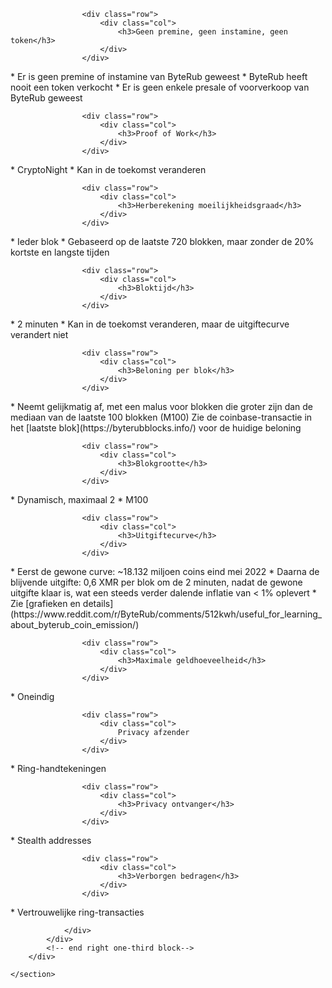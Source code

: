 <div class="about-byterub">
    <section class="container">
        <div class="row">
            <!-- left two-thirds block-->
            <div class="full col-xs-12">
                <div class="info-block text-adapt">

                    <div class="row">
                        <div class="col">
                            <h3>Geen premine, geen instamine, geen token</h3>
                        </div>
                    </div>

<div markdown="1">
* Er is geen premine of instamine van ByteRub geweest
* ByteRub heeft nooit een token verkocht
* Er is geen enkele presale of voorverkoop van ByteRub geweest
</div>

                    <div class="row">
                        <div class="col">
                            <h3>Proof of Work</h3>
                        </div>
                    </div>

<div markdown="1">
* CryptoNight
* Kan in de toekomst veranderen
</div>

                    <div class="row">
                        <div class="col">
                            <h3>Herberekening moeilijkheidsgraad</h3>
                        </div>
                    </div>

<div markdown="1">
* Ieder blok
* Gebaseerd op de laatste 720 blokken, maar zonder de 20% kortste en langste tijden
</div>

                    <div class="row">
                        <div class="col">
                            <h3>Bloktijd</h3>
                        </div>
                    </div>

<div markdown="1">
* 2 minuten
* Kan in de toekomst veranderen, maar de uitgiftecurve verandert niet
</div>

                    <div class="row">
                        <div class="col">
                            <h3>Beloning per blok</h3>
                        </div>
                    </div>

<div markdown="1">
* Neemt gelijkmatig af, met een malus voor blokken die groter zijn dan de mediaan van de laatste 100 blokken (M100)
Zie de coinbase-transactie in het [laatste blok](https://byterubblocks.info/) voor de huidige beloning
</div>

                    <div class="row">
                        <div class="col">
                            <h3>Blokgrootte</h3>
                        </div>
                    </div>

<div markdown="1">
* Dynamisch, maximaal 2 * M100
</div>

                    <div class="row">
                        <div class="col">
                            <h3>Uitgiftecurve</h3>
                        </div>
                    </div>

<div markdown="1">
* Eerst de gewone curve: ~18.132 miljoen coins eind mei 2022
* Daarna de blijvende uitgifte: 0,6 XMR per blok om de 2 minuten, nadat de gewone uitgifte klaar is, wat een steeds verder dalende inflatie van < 1% oplevert
* Zie [grafieken en details](https://www.reddit.com/r/ByteRub/comments/512kwh/useful_for_learning_about_byterub_coin_emission/)
</div>

                    <div class="row">
                        <div class="col">
                            <h3>Maximale geldhoeveelheid</h3>
                        </div>
                    </div>

<div markdown="1">
* Oneindig
</div>

                    <div class="row">
                        <div class="col">
                            Privacy afzender
                        </div>
                    </div>

<div markdown="1">
* Ring-handtekeningen
</div>

                    <div class="row">
                        <div class="col">
                            <h3>Privacy ontvanger</h3>
                        </div>
                    </div>

<div markdown="1">
* Stealth addresses
</div>

                    <div class="row">
                        <div class="col">
                            <h3>Verborgen bedragen</h3>
                        </div>
                    </div>

<div markdown="1">
* Vertrouwelijke ring-transacties
</div>

                </div>
            </div>
            <!-- end right one-third block-->
        </div>
        
    </section>
</div>
